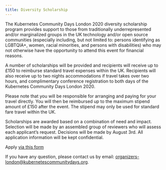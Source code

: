 ```yaml
---
title: Diversity Scholarship
---
```


The Kubernetes Community Days London 2020 diversity scholarship program provides support to those from traditionally underrepresented and/or marginalized groups in the UK technology and/or open source communities (especially including, but not limited to: persons identifying as LGBTQIA+, women, racial minorities, and persons with disabilities) who may not otherwise have the opportunity to attend this event for financial reasons.

A number of scholarships will be provided and recipients will receive up to £150 to reimburse standard travel expenses within the UK. Recipients will also receive up to two nights accommodations if travel takes over two hours, and complimentary conference registration to both days of the Kubernetes Community Days London 2020. 

Please note that you will be responsible for arranging and paying for your travel directly. You will then be reimbursed up to the maximum stipend amount of £150 after the event. The stipend may only be used for standard fare travel within the UK.

Scholarships are awarded based on a combination of need and impact. Selection will be made by an assembled group of reviewers who will assess each applicant’s request. Decisions will be made by August 3rd. All application information will be kept confidential.

Apply [via this form](http://lbs.eu.qualtrics.com/jfe/form/SV_ea59BJyizPLTUmp)

If you have any question, please contact us by email: [organizers-london@kubernetescommunitydays.org](mailto:organizers-london@kubernetescommunitydays.org).
